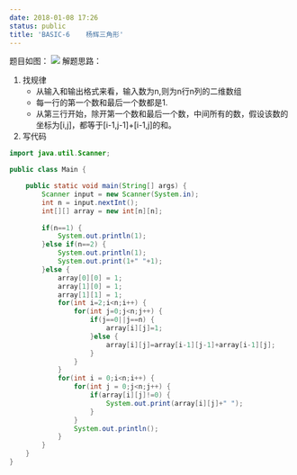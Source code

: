 ```yaml
---
date: 2018-01-08 17:26
status: public
title: 'BASIC-6    杨辉三角形'
---
```


题目如图：
![](http://ove4nglsb.bkt.clouddn.com/%E6%9D%A8%E8%BE%89%E4%B8%89%E8%A7%92%E5%BD%A2.png)
解题思路：
1. 找规律
   *  从输入和输出格式来看，输入数为n,则为n行n列的二维数组
   *  每一行的第一个数和最后一个数都是1.
   *  从第三行开始，除开第一个数和最后一个数，中间所有的数，假设该数的坐标为[i,j]，都等于[i-1,j-1]+[i-1,j]的和。
2. 写代码
```java
import java.util.Scanner;

public class Main {

	public static void main(String[] args) {
		Scanner input = new Scanner(System.in);
		int n = input.nextInt();
		int[][] array = new int[n][n];
		
		if(n==1) {
			System.out.println(1);
		}else if(n==2) {
			System.out.println(1);
			System.out.print(1+" "+1);
		}else {
			array[0][0] = 1;
			array[1][0] = 1;
			array[1][1] = 1;
			for(int i=2;i<n;i++) {
				for(int j=0;j<n;j++) {
					if(j==0||j==n) {
						array[i][j]=1;
					}else {
						array[i][j]=array[i-1][j-1]+array[i-1][j];
					}
				}
			}
			for(int i = 0;i<n;i++) {
				for(int j = 0;j<n;j++) {
					if(array[i][j]!=0) {
						System.out.print(array[i][j]+" ");
					}
				}
				System.out.println();
			}
		}
	}
}
```
